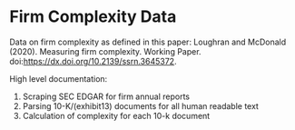 # Firm Complexity Data 

Data on firm complexity as defined in this paper: Loughran and McDonald (2020). Measuring firm complexity. Working Paper. doi:https://dx.doi.org/10.2139/ssrn.3645372.

High level documentation:

1. Scraping SEC EDGAR for firm annual reports
1. Parsing 10-K/(exhibit13) documents for all human readable text
1. Calculation of complexity for each 10-k document


